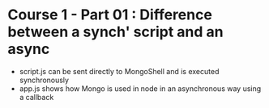 # Course 1 - Part 01 : Difference between a synch' script and an async

* script.js can be sent directly to MongoShell and is executed synchronously
* app.js shows how Mongo is used in node in an asynchronous way using a callback
